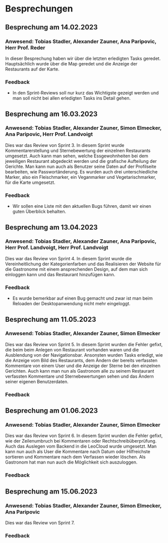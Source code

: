 # Besprechungen
## Besprechung am 14.02.2023
### Anwesend: Tobias Stadler, Alexander Zauner, Ana Paripovic, Herr Prof. Reder
In dieser Besprechung haben wir über die letzten erledigten Tasks geredet. Hauptsächlich wurde über die Map geredet und die Anzeige der Restaurants auf der Karte.

### Feedback
- In den Sprint-Reviews soll nur kurz das Wichtigste gezeigt werden und man soll nicht bei allen erledigten Tasks ins Detail gehen.


## Besprechung am 16.03.2023
### Anwesend: Tobias Stadler, Alexander Zauner, Simon Elmecker, Ana Paripovic, Herr Prof. Landvoigt
Dies war das Review von Sprint 3. In diesem Sprint wurde Kommentarerstellung und Sternebewertung der einzelnen Restaurants umgesetzt. Auch kann man sehen, welche Essgewohnheiten bei dem jeweiligen Restaurant abgedeckt werden und die grafische Aufteilung der Gerichte. Man kann nun auch als Benutzer seine Daten auf der Profilseite bearbeiten, wie Passwortänderung. Es wurden auch drei unterschiedliche Marker, also ein Fleischmarker, ein Veganmarker und Vegetarischmarker, für die Karte umgesetzt. 

### Feedback
- Wir sollen eine Liste mit den aktuellen Bugs führen, damit wir einen guten Überblick behalten.


## Besprechung am 13.04.2023
### Anwesend: Tobias Stadler, Alexander Zauner,  Ana Paripovic, Herr Prof. Landvoigt, Herr Prof. Landvoigt
Dies war das Review von Sprint 4. In diesem Sprint wurde die Vereinheitlichung der Kategorienfarben und das Realisieren der Website für die Gastronome mit einem ansprechenden Design, auf dem man sich einloggen kann und das Restaurant hinzufügen kann.

### Feedback
- Es wurde bemerkbar auf einen Bug gemacht und zwar ist man beim Reloaden der Desktopanwendung nicht mehr eingeloggt.


## Besprechung am 11.05.2023
### Anwesend: Tobias Stadler, Alexander Zauner, Simon Elmecker
Dies war das Review von Sprint 5. In diesem Sprint wurden die Fehler gefixt, die beim beim Anlegen von Restaurant vorhanden waren und die Ausblendung von der Navigationsbar. Ansonsten wurden Tasks erledigt, wie die Anzeige vom Bild des Restaurants, dem Ändern der bereits verfassten Kommentare von einem User und die Anzeige der Sterne bei den einzelnen Gerichten. Auch kann man nun als Gastronom alle zu seinem Restaurant verfassten Kommentare und Sternebewertungen sehen und das Ändern seiner eigenen Benutzerdaten.

### Feedback


## Besprechung am 01.06.2023
### Anwesend: Tobias Stadler, Alexander Zauner, Simon Elmecker
Dies war das Review von Sprint 6. In diesem Sprint wurden die Fehler gefixt, wie der Zeilenumbruch bei Kommentaren oder Rechtschreibüberprüfung. Auch das Auslegen vom Backend in die LeoCloud wurde umgesetzt. Man kann nun auch als User die Kommentare nach Datum oder Hilfreichste sortieren und Kommentare nach dem Verfassen wieder löschen. Als Gastronom hat man nun auch die Möglichkeit sich auszuloggen.

### Feedback

## Besprechung am 15.06.2023
### Anwesend: Tobias Stadler, Alexander Zauner, Simon Elmecker, Ana Paripovic
Dies war das Review von Sprint 7. 

### Feedback

